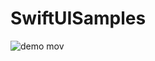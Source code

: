 # SwiftUISamples

![demo mov](https://user-images.githubusercontent.com/46153/87446348-23d54580-c634-11ea-979d-6a4c4b81bff1.gif)
